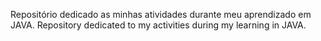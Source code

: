 Repositório dedicado as minhas atividades durante meu aprendizado em JAVA.
Repository dedicated to my activities during my learning in JAVA.
